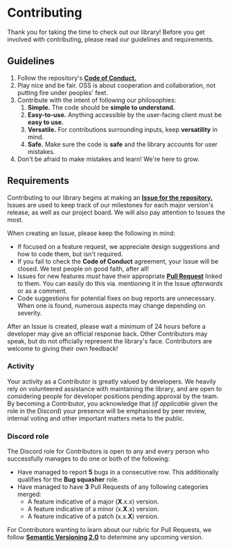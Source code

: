 # Contributing

Thank you for taking the time to check out our library! Before you get involved with contributing,
please read our guidelines and requirements.

## Guidelines

1. Follow the repository's [**Code of Conduct.**](https://github.com/i0bs/retux/blob/main/CODE_OF_CONDUCT.md)
2. Play nice and be fair. OSS is about cooperation and collaboration, not putting fire under peoples' feet.
3. Contribute with the intent of following our philosophies:
    1. **Simple.** The code should be **simple to understand.**
    2. **Easy-to-use.** Anything accessible by the user-facing client must be **easy to use.**
    3. **Versatile.** For contributions surrounding inputs, keep **versatility** in mind.
    4. **Safe.** Make sure the code is **safe** and the library accounts for user mistakes.
4. Don't be afraid to make mistakes and learn! We're here to grow.

## Requirements

Contributing to our library begins at making an [**Issue for the repository.**](https://github.com/i0bs/retux/issues)
Issues are used to keep track of our milestones for each major version's release, as well as our project board.
We will also pay attention to Issues the most.

When creating an Issue, please keep the following in mind:

- If focused on a feature request, we appreciate design suggestions and how to code them, but isn't required.
- If you fail to check the **Code of Conduct** agreement, your Issue will be closed. We test people on good faith, after all!
- Issues for new features *must* have their appropriate [**Pull Request**](https://github.com/i0bs/retux/pulls) linked to them. You can easily do this via. mentioning it in the Issue *afterwards* or as a comment.
- Code suggestions for potential fixes on bug reports are unnecessary. When one is found, numerous aspects may change depending on severity.

After an Issue is created, please wait a minimum of 24 hours before a developer may give an official response back.
Other Contributors may speak, but do not officially represent the library's face. Contributors are welcome to giving
their own feedback!

### Activity

Your activity as a Contributor is greatly valued by developers. We heavily rely on volunteered assistance with maintaining
the library, and are open to considering people for developer positions pending approval by the team. By becoming a Contributor,
you acknowledge that (*if applicable* given the role in the Discord) your presence will be emphasised by peer review, internal voting
and other important matters meta to the public.

### Discord role

The Discord role for Contributors is open to any and every person who successfully manages to do one or both of the following:

- Have managed to report **5** bugs in a consecutive row. This additionally qualifies for the **Bug squasher** role.
- Have managed to have **3** Pull Requests of any following categories merged:
    - A feature indicative of a major (**X**.x.x) version.
    - A feature indicative of a minor (x.**X**.x) version.
    - A feature indicative of a patch (x.x.**X**) version.

For Contributors wanting to learn about our rubric for Pull Requests, we follow [**Semantic Versioning 2.0**](https://semver.org/spec/v2.0.0.html)
to determine any upcoming version.
